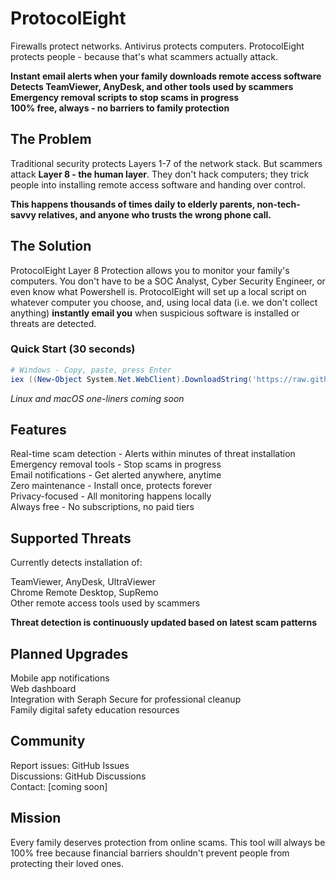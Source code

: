 # ProtocolEight
Firewalls protect networks. Antivirus protects computers. ProtocolEight protects people - because that's what scammers actually attack.

**Instant email alerts when your family downloads remote access software**  
**Detects TeamViewer, AnyDesk, and other tools used by scammers**  
**Emergency removal scripts to stop scams in progress**  
**100% free, always - no barriers to family protection**

## The Problem

Traditional security protects Layers 1-7 of the network stack. But scammers attack **Layer 8 - the human layer**. They don't hack computers; they trick people into installing remote access software and handing over control.

**This happens thousands of times daily to elderly parents, non-tech-savvy relatives, and anyone who trusts the wrong phone call.**

## The Solution

ProtocolEight Layer 8 Protection allows you to monitor your family's computers. You don't have to be a SOC Analyst, Cyber Security Engineer, or even know what Powershell is. ProtocolEight will set up a local script on whatever computer you choose, and, using local data (i.e. we don't collect anything) **instantly email you** when suspicious software is installed or threats are detected.

### Quick Start (30 seconds)
```powershell
# Windows - Copy, paste, press Enter
iex ((New-Object System.Net.WebClient).DownloadString('https://raw.githubusercontent.com/ProtocolEight/layer8-protection/main/setup/windows-setup.ps1'))
```
_Linux and macOS one-liners coming soon_

## Features

Real-time scam detection - Alerts within minutes of threat installation  
Emergency removal tools - Stop scams in progress  
Email notifications - Get alerted anywhere, anytime  
Zero maintenance - Install once, protects forever  
Privacy-focused - All monitoring happens locally  
Always free - No subscriptions, no paid tiers

## Supported Threats

Currently detects installation of:

TeamViewer, AnyDesk, UltraViewer  
Chrome Remote Desktop, SupRemo  
Other remote access tools used by scammers

**Threat detection is continuously updated based on latest scam patterns**

## Planned Upgrades

Mobile app notifications  
Web dashboard  
Integration with Seraph Secure for professional cleanup  
Family digital safety education resources

## Community

Report issues: GitHub Issues  
Discussions: GitHub Discussions  
Contact: [coming soon]

## Mission

Every family deserves protection from online scams. This tool will always be 100% free because financial barriers shouldn't prevent people from protecting their loved ones.

